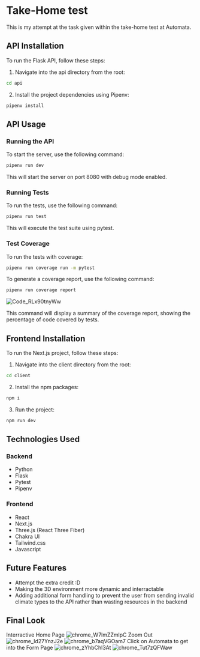 # Take-Home test
This is my attempt at the task given within the take-home test at Automata. 

## API Installation

To run the Flask API, follow these steps:

1. Navigate into the api directory from the root:
```bash
cd api
```

2. Install the project dependencies using Pipenv:
```bash
pipenv install
```

## API Usage

### Running the API
To start the server, use the following command:
```bash
pipenv run dev
```

This will start the server on port 8080 with debug mode enabled.

### Running Tests
To run the tests, use the following command:
```bash
pipenv run test
```

This will execute the test suite using pytest.

### Test Coverage 
To run the tests with coverage:
```bash
pipenv run coverage run -m pytest
```

To generate a coverage report, use the following command:
```bash
pipenv run coverage report
```
![Code_RLx90tnyWw](https://github.com/Eluented/automata-test-frontend/assets/97059717/7a3a15ed-97a5-455c-a91f-593ac5a11e0c)

This command will display a summary of the coverage report, showing the percentage of code covered by tests.

## Frontend Installation
To run the Next.js project, follow these steps:

1. Navigate into the client directory from the root:
```bash
cd client
```

2. Install the npm packages:
```bash
npm i
```

3. Run the project:
```bash
npm run dev
```

## Technologies Used

### Backend
* Python
* Flask
* Pytest
* Pipenv

### Frontend
* React
* Next.js
* Three.js (React Three Fiber)
* Chakra UI
* Tailwind.css
* Javascript

## Future Features
* Attempt the extra credit :D
* Making the 3D environment more dynamic and interractable
* Adding additional form handling to prevent the user from sending invalid climate types to the API rather than wasting resources in the backend

## Final Look
Interractive Home Page
![chrome_W7lmZZmlpC](https://github.com/Eluented/automata-test-frontend/assets/97059717/41d55a80-a675-426a-b9a6-db510e5f7bf6)
Zoom Out
![chrome_Id27YnzJ2e](https://github.com/Eluented/automata-test-frontend/assets/97059717/e33b201c-ec4a-4d23-9eac-366f7a1ae8e8)
![chrome_b7aqVGOam7](https://github.com/Eluented/automata-test-frontend/assets/97059717/b0ab2bb8-8759-4ae5-9168-d6bc8930d816)
Click on Automata to get into the Form Page
![chrome_zYhbChl3At](https://github.com/Eluented/automata-test-frontend/assets/97059717/2496257d-27d2-4b13-ab2d-d7a4a75b94e5)
![chrome_Tut7zQFWaw](https://github.com/Eluented/automata-test-frontend/assets/97059717/93fabbfb-ab27-4d6b-9013-88b028917f17)

